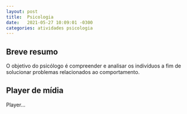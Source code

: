 ```yaml
---
layout: post
title:  Psicologia
date:   2021-05-27 10:09:01 -0300
categories: atividades psicologia
---
```


## Breve resumo
O objetivo do psicólogo é compreender e analisar os indivíduos a fim de solucionar problemas relacionados ao comportamento.

## Player de mídia
Player...